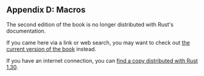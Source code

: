 ## Appendix D: Macros

The second edition of the book is no longer distributed with Rust's documentation.

If you came here via a link or web search, you may want to check out [the current version of the book](../ch19-06-macros.html) instead.

If you have an internet connection, you can [find a copy distributed with Rust 1.30](https://doc.rust-lang.org/1.30.0/book/second-edition/appendix-04-macros.html).